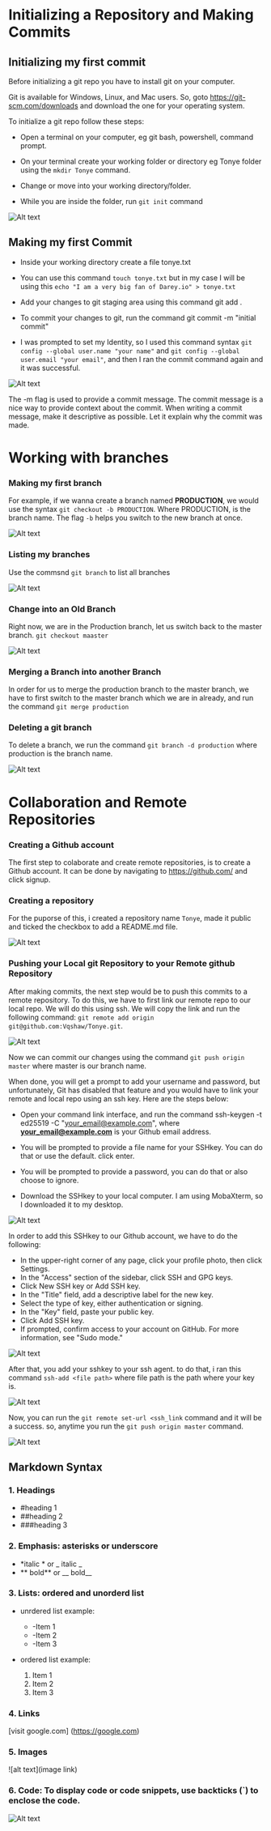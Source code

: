 # Initializing a Repository and Making Commits
## Initializing my first commit
Before initializing a git repo you have to install git on your computer.

Git is available for Windows, Linux, and Mac users. So, goto https://git-scm.com/downloads and download the one for your operating system.

To initialize a git repo follow these steps:
- Open a terminal on your computer, eg git bash, powershell, command prompt.

- On your terminal create your working folder or directory eg Tonye folder using the `mkdir Tonye` command.

- Change or move into your working directory/folder.

- While you are inside the folder, run `git init` command

![Alt text](<Images/Screenshot 2024-01-31 152136.png>)




## Making my first Commit
- Inside your working directory create a file tonye.txt 

- You can use this command `touch tonye.txt` but in my case I will be using this `echo "I am a very big fan of Darey.io" > tonye.txt`

- Add your changes to git staging area using this command git add .

- To commit your changes to git, run the command git commit -m "initial commit"
- I was prompted to set my Identity, so I used this command syntax `git config --global user.name "your name"` and `git config --global user.email "your email"`, and then I ran the commit command again and it was successful.

![Alt text](<Images/Screenshot 2024-01-31 153534.png>)

The -m flag is used to provide a commit message. The commit message is a nice way to provide context about the commit. When writing a commit message, make it descriptive as possible. Let it explain why the commit was made.

# Working with branches
### Making my first branch
For example, if we wanna create a branch named **PRODUCTION**, we would use the syntax `git checkout -b PRODUCTION`. Where PRODUCTION, is the branch name.
The flag `-b` helps you switch to the new branch at once.

![Alt text](<Images/Screenshot 2024-01-31 154342.png>)

### Listing my branches
Use the commsnd `git branch` to list all branches

![Alt text](<Images/Screenshot 2024-01-31 154909.png>)

### Change into an Old Branch
Right now, we are in the Production branch, let us switch back to the master branch. `git checkout maaster`

![Alt text](<Images/Screenshot 2024-01-31 155139.png>)

### Merging a Branch into another Branch
In order for us to merge the production branch to the master branch, we have to first switch to the master branch which we are in already, and run the command `git merge production`

### Deleting a git branch
To delete a branch, we run the command `git branch -d production` where production is the branch name.

![Alt text](<Images/Screenshot 2024-01-31 155552.png>)

# Collaboration and Remote Repositories
### Creating a Github account
The first step to colaborate and create remote repositories, is to create a Github account. It can be done by navigating to https://github.com/ and click signup.

### Creating a repository
For the puporse of this, i created a repository name `Tonye`, made it public and ticked the checkbox to add a README.md file.

![Alt text](<Images/Screenshot 2024-01-31 160919.png>)

### Pushing your Local git Repository to your Remote github Repository
After making commits, the next step would be to push this commits to a remote repository. To do this, we have to first link our remote repo to our local repo. We will do this using ssh. We will copy the link and run the following command: `git remote add origin git@github.com:Vqshaw/Tonye.git`.

![Alt text](<Images/Screenshot 2024-01-31 161339.png>)

Now we can commit our changes using the command `git push origin master` where master is our branch name. 

When done, you will get a prompt to add your username and password, but unfortunately, Git has disabled that feature and you would have to link your remote and local repo using an ssh key. Here are the steps below:

- Open your command link interface, and run the command ssh-keygen -t ed25519 -C "your_email@example.com", where **your_email@example.com** is your Github email address.

- You will be prompted to provide a file name for your SSHkey. You can do that or use the default. click enter.

- You will be prompted to provide a password, you can do that or also choose to ignore.

- Download the SSHkey to your local computer. I am using MobaXterm, so I downloaded it to my desktop.

![Alt text](<Images/Screenshot 2024-01-31 163522.png>)

In order to add this SSHkey to our Github account, we have to do the following:

- In the upper-right corner of any page, click your profile photo, then click Settings.
- In the "Access" section of the sidebar, click  SSH and GPG keys.
- Click New SSH key or Add SSH key.
- In the "Title" field, add a descriptive label for the new key. 
- Select the type of key, either authentication or signing.
- In the "Key" field, paste your public key.
- Click Add SSH key.
- If prompted, confirm access to your account on GitHub. For more information, see "Sudo mode."

![Alt text](<Images/Screenshot 2024-02-01 150313.png>)

After that, you add your sshkey to your ssh agent. to do that, i ran this command `ssh-add <file path>` where file path is the path where your key is.

![Alt text](<Images/Screenshot 2024-02-01 150511.png>)

Now, you can run the `git remote set-url <ssh_link` command and it will be a success. so, anytime you run the `git push origin master` command.

![Alt text](<Images/Screenshot 2024-02-01 150702.png>)

## Markdown Syntax

### 1. Headings
- #heading 1
- ##heading 2
- ###heading 3

### 2. Emphasis: asterisks or underscore 
- *italic * or _ italic _
- ** bold** or __ bold__

### 3. Lists: ordered and unorderd list
- unrdered list example:

  - -Item 1
  - -Item 2
  - -Item 3

- ordered list example:

  1. Item 1
  2. Item 2
  3. Item 3

### 4. Links
  [visit google.com] (https://google.com)

### 5. Images
  ![alt text](image link)

### 6. Code: To display code or code snippets, use backticks (`) to enclose the code.
![Alt text](<Images/Screenshot 2024-02-01 153323.png>)

